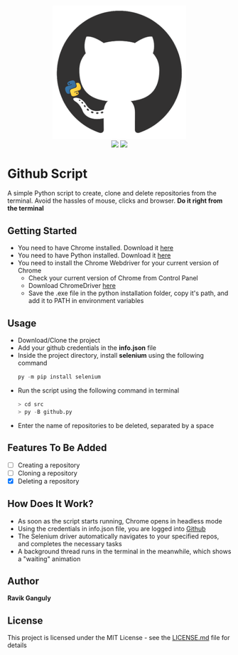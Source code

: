 <p align="center">
    <img width="300" src="https://github.com/g-ravity/github-script/blob/master/assets/github.png"/>
    <br>
    <img src="https://forthebadge.com/images/badges/made-with-python.svg"/>
    <img src="https://forthebadge.com/images/badges/powered-by-responsibility.svg"/>
</p>

# Github Script

A simple Python script to create, clone and delete repositories from the terminal.
Avoid the hassles of mouse, clicks and browser.
**Do it right from the terminal**

## Getting Started

- You need to have Chrome installed. Download it [here](https://www.google.com/intl/en_sg/chrome/)
- You need to have Python installed. Download it [here](https://www.python.org/downloads/)
- You need to install the Chrome Webdriver for your current version of Chrome
  - Check your current version of Chrome from Control Panel
  - Download ChromeDriver [here](http://chromedriver.chromium.org/downloads)
  - Save the .exe file in the python installation folder, copy it's path, and add it to PATH in environment variables

## Usage

- Download/Clone the project
- Add your github credentials in the **info.json** file
- Inside the project directory, install **selenium** using the following command
  ```python
  py -m pip install selenium
  ```
- Run the script using the following command in terminal
  ```python
  > cd src
  > py -B github.py
  ```
- Enter the name of repositories to be deleted, separated by a space

## Features To Be Added

- [ ] Creating a repository
- [ ] Cloning a repository
- [x] Deleting a repository

## How Does It Work?

- As soon as the script starts running, Chrome opens in headless mode
- Using the credentials in info.json file, you are logged into [Github](https://www.github.com/)
- The Selenium driver automatically navigates to your specified repos, and completes the necessary tasks
- A background thread runs in the terminal in the meanwhile, which shows a "waiting" animation

## Author

**Ravik Ganguly**

## License

This project is licensed under the MIT License - see the [LICENSE.md](https://github.com/g-ravity/github-script/blob/master/LICENSE.md) file for details
